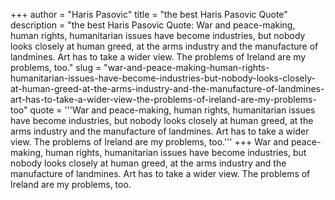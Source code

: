 +++
author = "Haris Pasovic"
title = "the best Haris Pasovic Quote"
description = "the best Haris Pasovic Quote: War and peace-making, human rights, humanitarian issues have become industries, but nobody looks closely at human greed, at the arms industry and the manufacture of landmines. Art has to take a wider view. The problems of Ireland are my problems, too."
slug = "war-and-peace-making-human-rights-humanitarian-issues-have-become-industries-but-nobody-looks-closely-at-human-greed-at-the-arms-industry-and-the-manufacture-of-landmines-art-has-to-take-a-wider-view-the-problems-of-ireland-are-my-problems-too"
quote = '''War and peace-making, human rights, humanitarian issues have become industries, but nobody looks closely at human greed, at the arms industry and the manufacture of landmines. Art has to take a wider view. The problems of Ireland are my problems, too.'''
+++
War and peace-making, human rights, humanitarian issues have become industries, but nobody looks closely at human greed, at the arms industry and the manufacture of landmines. Art has to take a wider view. The problems of Ireland are my problems, too.
